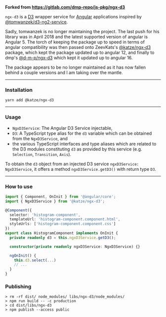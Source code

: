 __Forked from https://gitlab.com/dmp-repo/js-pkg/ngx-d3__

`ngx-d3` is a [D3](https://github.com/d3/d3) wrapper service for [Angular](https://angular.io/) applications inspired by [@tomwanzek/d3-ng2-service](https://github.com/tomwanzek/d3-ng2-service).

Sadly, tomwanzek is no longer maintaining the project. The last push for his library was in April 2018 and the latest supported version of angular is Angular 5. The torch of keeping the package up to speed in terms of angular compatibility was then passed onto ZeevKats's [@katze/ngx-d3](https://www.npmjs.com/package/@katze/ngx-d3) package, which kept the package updated up to angular 12, and finally to dmp's [@d-m-p/ngx-d3](https://www.npmjs.com/package/@d-m-p/ngx-d3) which kept it updated up to angular 16.  

The package appears to be no longer maintained as it has now fallen behind a couple versions and I am taking over the mantle.

---
### Installation

```
yarn add @katze/ngx-d3
```
---
### Usage

* `NgxD3Service`: The Angular D3 Service injectable,
* `D3`: A TypeScript type alias for the `d3` variable which can be obtained from the `NgxD3Service`, and
* the various TypeScript interfaces and type aliases which are related to the D3 modules constituting `d3` as provided by this service (e.g. `Selection`, `Transition`, `Axis`).

To obtain the `d3` object from an injected D3 service `ngxD3Service: NgxD3Service`, it offers a method `ngxD3Service.getD3()` with return type `D3`.

---
### How to use

```ts
import { Component, OnInit } from '@angular/core';
import { NgxD3Service } from '@katze/ngx-d3';

@Component({
  selector: 'histogram-component',
  templateUrl: 'histogram-component.component.html',
  styleUrls: ['histogram-component.component.css']
})
export class HistogramComponent implements OnInit {
  private readonly d3 = this.ngxD3Service.getD3();

  constructor(private readonly ngxD3Service: NgxD3Service) {}

  ngOnInit() {
    this.d3.select(...)
    // ...
  }
}
```


### Publishing
```shell
> rm -rf dist/ node_modules/ libs/ngx-d3/node_modules/
> npm run build -- -c production
> cd dist/libs/ngx-d3
> npm publish --access public
```
